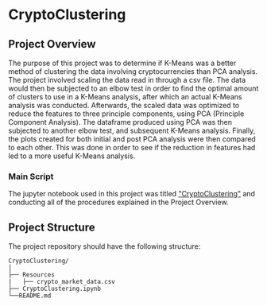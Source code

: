 # CryptoClustering


## Project Overview
The purpose of this project was to determine if K-Means was a better method of clustering the data involving cryptocurrencies than PCA analysis. The project involved scaling the data read in through a csv file. The data would then be subjected to an elbow test in order to find the optimal amount of clusters to use in a K-Means analysis, after which an actual K-Means analysis was conducted. Afterwards, the scaled data was optimized to reduce the features to three principle components, using PCA (Principle Component Analysis). The dataframe produced using PCA was then subjected to another elbow test, and subsequent K-Means analysis. Finally, the plots created for both initial and post PCA analysis were then compared to each other. This was done in order to see if the reduction in features had led to a more useful K-Means analysis.

### Main Script
The jupyter notebook used in this project was titled ["CryptoClustering"](https://github.com/EdGonz44/CryptoClustering/blob/main/Crypto_Clustering.ipynb) and conducting all of the procedures explained in the Project Overview.

## Project Structure

The project repository should have the following structure:

```plaintext
CryptoClustering/
│
├── Resources
|   ├── crypto_market_data.csv
├── CryptoClustering.ipynb
└──README.md

```

